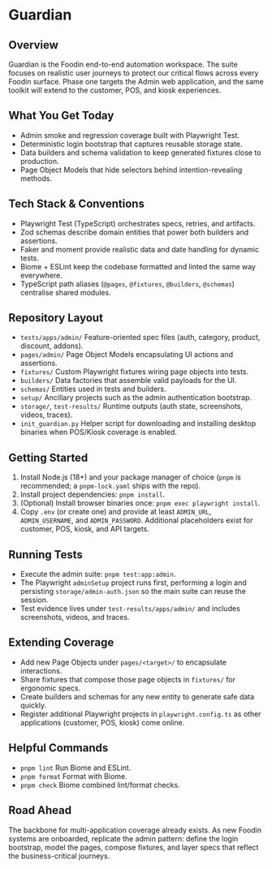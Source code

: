 # Guardian

## Overview
Guardian is the Foodin end-to-end automation workspace. The suite focuses on realistic user journeys to protect our critical flows across every Foodin surface. Phase one targets the Admin web application, and the same toolkit will extend to the customer, POS, and kiosk experiences.

## What You Get Today
- Admin smoke and regression coverage built with Playwright Test.
- Deterministic login bootstrap that captures reusable storage state.
- Data builders and schema validation to keep generated fixtures close to production.
- Page Object Models that hide selectors behind intention-revealing methods.

## Tech Stack & Conventions
- Playwright Test (TypeScript) orchestrates specs, retries, and artifacts.
- Zod schemas describe domain entities that power both builders and assertions.
- Faker and moment provide realistic data and date handling for dynamic tests.
- Biome + ESLint keep the codebase formatted and linted the same way everywhere.
- TypeScript path aliases (`@pages`, `@fixtures`, `@builders`, `@schemas`) centralise shared modules.

## Repository Layout
- `tests/apps/admin/` Feature-oriented spec files (auth, category, product, discount, addons).
- `pages/admin/` Page Object Models encapsulating UI actions and assertions.
- `fixtures/` Custom Playwright fixtures wiring page objects into tests.
- `builders/` Data factories that assemble valid payloads for the UI.
- `schemas/` Entities used in tests and builders.
- `setup/` Ancillary projects such as the admin authentication bootstrap.
- `storage/`, `test-results/` Runtime outputs (auth state, screenshots, videos, traces).
- `init_guardian.py` Helper script for downloading and installing desktop binaries when POS/Kiosk coverage is enabled.

## Getting Started
1. Install Node.js (18+) and your package manager of choice (`pnpm` is recommended; a `pnpm-lock.yaml` ships with the repo).
2. Install project dependencies: `pnpm install`.
3. (Optional) Install browser binaries once: `pnpm exec playwright install`.
4. Copy `.env` (or create one) and provide at least `ADMIN_URL`, `ADMIN_USERNAME`, and `ADMIN_PASSWORD`. Additional placeholders exist for customer, POS, kiosk, and API targets.

## Running Tests
- Execute the admin suite: `pnpm test:app:admin`.
- The Playwright `adminSetup` project runs first, performing a login and persisting `storage/admin-auth.json` so the main suite can reuse the session.
- Test evidence lives under `test-results/apps/admin/` and includes screenshots, videos, and traces.

## Extending Coverage
- Add new Page Objects under `pages/<target>/` to encapsulate interactions.
- Share fixtures that compose those page objects in `fixtures/` for ergonomic specs.
- Create builders and schemas for any new entity to generate safe data quickly.
- Register additional Playwright projects in `playwright.config.ts` as other applications (customer, POS, kiosk) come online.

## Helpful Commands
- `pnpm lint` Run Biome and ESLint.
- `pnpm format` Format with Biome.
- `pnpm check` Biome combined lint/format checks.

## Road Ahead
The backbone for multi-application coverage already exists. As new Foodin systems are onboarded, replicate the admin pattern: define the login bootstrap, model the pages, compose fixtures, and layer specs that reflect the business-critical journeys.
